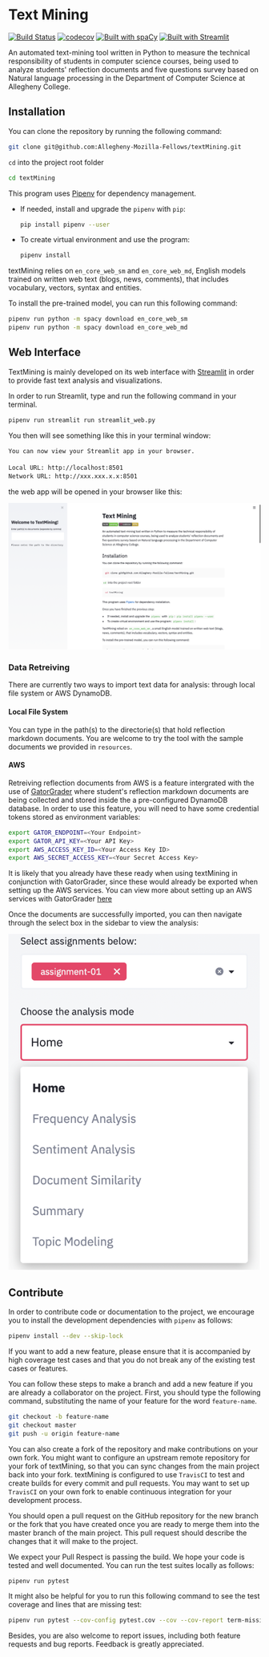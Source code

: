 # Text Mining

[![Build Status](https://travis-ci.com/Allegheny-Mozilla-Fellows/textMining.svg?branch=master)](https://travis-ci.com/Allegheny-Mozilla-Fellows/textMining)
[![codecov](https://codecov.io/gh/Allegheny-Mozilla-Fellows/textMining/branch/master/graph/badge.svg)](https://codecov.io/gh/Allegheny-Mozilla-Fellows/textMining)
[![Built with spaCy](https://img.shields.io/badge/built%20with-spaCy-09a3d5.svg)](https://spacy.io)
[![Built with Streamlit](https://img.shields.io/badge/built%20with-Streamlit-09a3d5.svg)](https://www.streamlit.io/)

An automated text-mining tool written in Python to measure the technical
responsibility of students in computer science courses, being used to analyze
students' reflection documents and five questions survey based on Natural language
processing in the Department of Computer Science at Allegheny College.

## Installation

You can clone the repository by running the following command:

```bash
git clone git@github.com:Allegheny-Mozilla-Fellows/textMining.git
```

`cd` into the project root folder

```bash
cd textMining
```

This program uses [Pipenv](https://github.com/pypa/pipenv) for dependency management.

- If needed, install and upgrade the `pipenv` with `pip`:

  ```bash
  pip install pipenv --user
  ```

- To create virtual environment and use the program:

  ```bash
  pipenv install
  ```

textMining relies on `en_core_web_sm` and `en_core_web_md`, English models trained on
written web text (blogs, news, comments), that includes vocabulary, vectors,
syntax and entities.

To install the pre-trained model, you can run this following command:

```bash
pipenv run python -m spacy download en_core_web_sm
pipenv run python -m spacy download en_core_web_md
```

## Web Interface

TextMining is mainly developed on its web interface with [Streamlit](https://www.streamlit.io)
in order to provide fast text analysis and visualizations.

In order to run Streamlit, type and run the following command in your terminal.

```bash
pipenv run streamlit run streamlit_web.py
```

You then will see something like this in your terminal window:

```bash
You can now view your Streamlit app in your browser.

Local URL: http://localhost:8501
Network URL: http://xxx.xxx.x.x:8501
```

the web app will be opened in your browser like this:

![browser](resources/images/landing_page.png)

### Data Retreiving

There are currently two ways to import text data for analysis: through local
file system or AWS DynamoDB.

#### Local File System

You can type in the path(s) to the directorie(s) that hold reflection markdown
documents. You are welcome to try the tool with the sample documents we
provided in `resources`.

#### AWS

Retreiving reflection documents from AWS is a feature intergrated with the use
of [GatorGrader](https://github.com/GatorEducator/gatorgrader) where student's
reflection markdown documents are being collected and stored inside the a
pre-configured DynamoDB database. In order to use this feature, you will need
to have some credential tokens stored as environment variables:

```bash
export GATOR_ENDPOINT=<Your Endpoint>
export GATOR_API_KEY=<Your API Key>
export AWS_ACCESS_KEY_ID=<Your Access Key ID>
export AWS_SECRET_ACCESS_KEY=<Your Secret Access Key>
```

It is likely that you already have these ready when using textMining in
conjunction with GatorGrader, since these would already be exported when
setting up the AWS services. You can view more about setting up an AWS services
with GatorGrader [here](https://github.com/enpuyou/script-api-lambda-dynamodb)

Once the documents are successfully imported, you can then navigate through
the select box in the sidebar to view the analysis:

![select box](resources/images/select_box.png)

## Contribute

In order to contribute code or documentation to the project, we encourage you to
install the development dependencies with `pipenv` as follows:

```bash
pipenv install --dev --skip-lock
```

If you want to add a new feature, please ensure that it is
accompanied by high coverage test cases and that you do not break any of the
existing test cases or features.

You can follow these steps to make a branch and add a new feature if you are
already a collaborator on the project. First, you should type the following
command, substituting the name of your feature for the word `feature-name`.

```bash
git checkout -b feature-name
git checkout master
git push -u origin feature-name
```

You can also create a fork of the repository and make contributions on your own
fork. You might want to configure an upstream remote repository for your fork of
textMining, so that you can sync changes from the main project back
into your fork. textMining is configured to use `TravisCI` to test and create
builds for every commit and pull requests. You may want to set up `TravisCI` on
your own fork to enable continuous integration for your development process.

You should open a pull request on the GitHub repository for the new branch or
the fork that you have created once you are ready to merge them into the
master branch of the main project. This pull request should describe the changes
that it will make to the project.

We expect your Pull Respect is passing the build. We hope your code is tested
and well documented. You can run the test suites locally as follows:

```bash
pipenv run pytest
```

It might also be helpful for you to run this following command to see the test
coverage and lines that are missing test:

```bash
pipenv run pytest --cov-config pytest.cov --cov --cov-report term-missing
```

Besides, you are also welcome to report issues, including both feature
requests and bug reports. Feedback is greatly appreciated.

